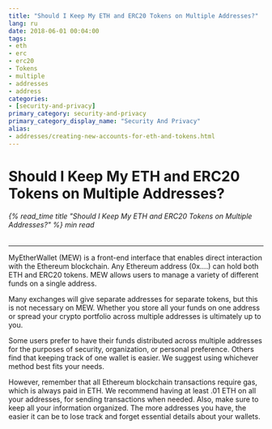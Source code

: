 ```yaml
---
title: "Should I Keep My ETH and ERC20 Tokens on Multiple Addresses?"
lang: ru
date: 2018-06-01 00:04:00
tags:
- eth
- erc
- erc20
- Tokens
- multiple
- addresses
- address
categories:
- [security-and-privacy]
primary_category: security-and-privacy
primary_category_display_name: "Security And Privacy"
alias:
- addresses/creating-new-accounts-for-eth-and-tokens.html
---
```


# __Should I Keep My ETH and ERC20 Tokens on Multiple Addresses?__
###### {% read_time title "Should I Keep My ETH and ERC20 Tokens on Multiple Addresses?" %} min read
***

MyEtherWallet (MEW) is a front-end interface that enables direct interaction with the Ethereum blockchain. Any Ethereum address (0x….) can hold both ETH and ERC20 tokens. MEW allows users to manage a variety of different funds on a single address.

Many exchanges will give separate addresses for separate tokens, but this is not necessary on MEW. Whether you store all your funds on one address or spread your crypto portfolio across multiple addresses is ultimately up to you. 

Some users prefer to have their funds distributed across multiple addresses for the purposes of security, organization, or personal preference. Others find that keeping track of one wallet is easier. We suggest using whichever method best fits your needs.

However, remember that all Ethereum blockchain transactions require gas, which is always paid in ETH. We recommend having at least .01 ETH on all your addresses, for sending transactions when needed. Also, make sure to keep all your information organized. The more addresses you have, the easier it can be to lose track and forget essential details about your wallets.
